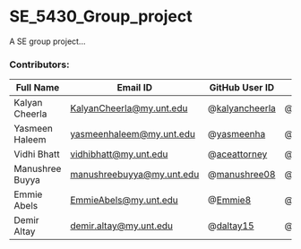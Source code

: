 # SE_5430_Group_project
A SE group project...

### Contributors:
|Full Name|Email ID|GitHub User ID|Trello ID|
|---------|--------|--------------|---------|
|Kalyan Cheerla| KalyanCheerla@my.unt.edu | @[kalyancheerla](https://github.com/kalyancheerla) | @kalyancheerla |
|Yasmeen Haleem| yasmeenhaleem@my.unt.edu | @[yasmeenha](https://github.com/yasmeenha) | @yasmeenha |
|Vidhi Bhatt| vidhibhatt@my.unt.edu |@[aceattorney](https://github.com/aceattorney666) |@vidhi_bhatt|
|Manushree Buyya| manushreebuyya@my.unt.edu |@[manushree08](https://github.com/manushree08) |@manushree08|
|Emmie Abels| EmmieAbels@my.unt.edu | @[Emmie8](https://github.com/Emmie8) | @emmieabels1 |
|Demir Altay| demir.altay@my.unt.edu | @[daltay15](https://github.com/daltay15) | @demiraltay|